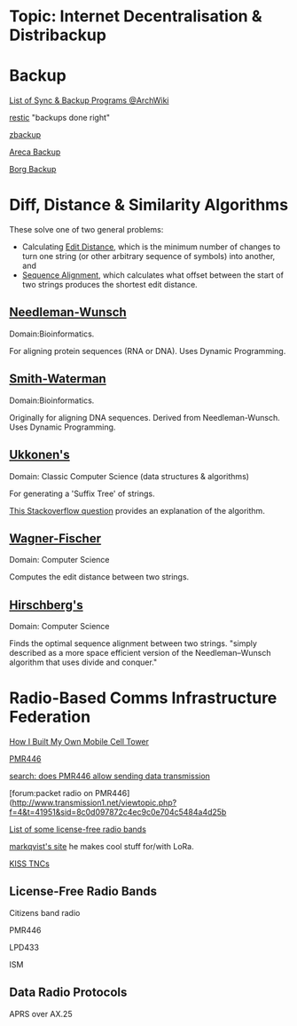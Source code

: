 Topic: Internet Decentralisation & Distribackup
================================

Backup
=====

[List of Sync & Backup Programs @ArchWiki](https://wiki.archlinux.org/index.php/Synchronization_and_backup_programs#Chunk-based_increments)

[restic](https://restic.net) "backups done right"

[zbackup](http://zbackup.org)

[Areca Backup](http://www.areca-backup.org/index.php)

[Borg Backup](borgbackup.readthedocs.io/en/stable/)


Diff, Distance & Similarity Algorithms
=========

These solve one of two general problems: 

* Calculating [Edit Distance](https://en.wikipedia.org/wiki/Edit_distance),
  which is the minimum number of changes to turn one string 
  (or other arbitrary sequence of symbols) into another, and
* [Sequence Alignment](https://en.wikipedia.org/wiki/Sequence_alignment),
which calculates what offset between the start of two strings produces the shortest edit distance.

[Needleman-Wunsch](https://en.wikipedia.org/wiki/Needleman%E2%80%93Wunsch_algorithm)
-------

Domain:Bioinformatics.

For aligning protein sequences (RNA or DNA).
Uses Dynamic Programming.

[Smith-Waterman](https://en.wikipedia.org/wiki/Smith%E2%80%93Waterman_algorithm)
-----

Domain:Bioinformatics.

Originally for aligning DNA sequences.
Derived from Needleman-Wunsch.
Uses Dynamic Programming.

[Ukkonen's](https://en.wikipedia.org/wiki/Ukkonen%27s_algorithm)
-----

Domain: Classic Computer Science (data structures & algorithms)

For generating a 'Suffix Tree' of strings. 

[This Stackoverflow question](https://stackoverflow.com/questions/9452701/ukkonens-suffix-tree-algorithm-in-plain-english/9513423#9513423) provides an
explanation of the algorithm.

[Wagner-Fischer](https://en.wikipedia.org/wiki/Wagner%E2%80%93Fischer_algorithm)
-----

Domain: Computer Science

Computes the edit distance between two strings.

[Hirschberg's](https://en.wikipedia.org/wiki/Hirschberg%27s_algorithm)
------

Domain: Computer Science

Finds the optimal sequence alignment between two strings.
"simply described as a more space efficient version of the Needleman–Wunsch algorithm 
that uses divide and conquer."

Radio-Based Comms Infrastructure Federation
============

[How I Built My Own Mobile Cell Tower](https://www.ciena.com/insights/articles/How-I-built-my-own-mobile-cell-tower-prx.html)

[PMR446](https://en.wikipedia.org/wiki/PMR446#PMR446_gateways)

[search: does PMR446 allow sending data transmission](https://duckduckgo.com/?q=does+pmr446+allow+sending+data+transmission&t=ffsb&ia=web)

[forum:packet radio on PMR446](http://www.transmission1.net/viewtopic.php?f=4&t=41951&sid=8c0d097872c4ec9c0e704c5484a4d25b

[List of some license-free radio bands](https://en.wikipedia.org/wiki/Short-range_device)

[markqvist's site](https://unsigned.io) he makes cool stuff for/with LoRa.



[KISS TNCs](https://en.wikipedia.org/wiki/KISS_(TNC))


License-Free Radio Bands
--------

Citizens band radio

PMR446

LPD433

ISM

Data Radio Protocols
-----------

APRS over AX.25
